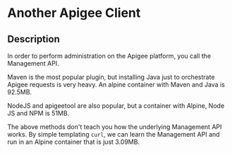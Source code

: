 # Another Apigee Client

## Description

In order to perform administration on the Apigee platform, you call the 
Management API.

Maven is the most popular plugin, but installing Java just to orchestrate 
Apigee requests is very heavy. An alpine container with Maven and Java is 
92.5MB.

NodeJS and apigeetool are also popular, but a container with Alpine, Node JS 
and NPM is 51MB.

The above methods don't teach you how the underlying Management API works. 
By simple templating `curl`, we can learn the Management API and run in an 
Alpine container that is just 3.09MB. 
